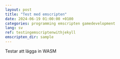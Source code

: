 ```yaml
---
layout: post
title: "Test med emscripten"
date: 2024-06-19 01:00:00 +0100
categories: programming emscripten gamedevelopment
lang: sv
ref: testingemscriptenwithjekyll
emscripten_dir: sample
---
```

Testar att lägga in WASM